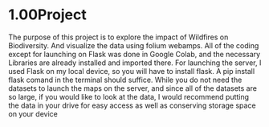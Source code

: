 # 1.00Project
The purpose of this project is to explore the impact of Wildfires on Biodiversity. And visualize the data using folium webamps.
All of the coding except for launching on Flask was done in Google Colab, and the necessary Libraries are already installed and imported there. 
For launching the server, I used Flask on my local device, so you will have to install flask. A pip install flask comand in the terminal should suffice.
While you do not need the datasets to launch the maps on the server, and since all of the datasets are so large, if you would like to look at the data, I would recommend putting the data in your drive for easy access as well as conserving storage space on your device
